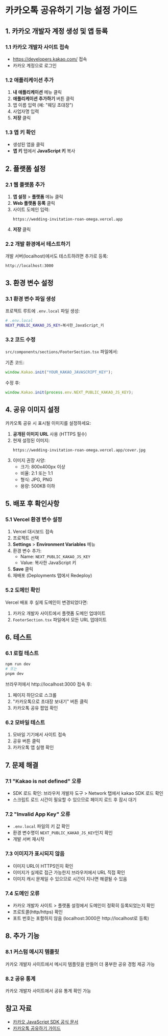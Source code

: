 # 카카오톡 공유하기 기능 설정 가이드

## 1. 카카오 개발자 계정 생성 및 앱 등록

### 1.1 카카오 개발자 사이트 접속

- https://developers.kakao.com/ 접속
- 카카오 계정으로 로그인

### 1.2 애플리케이션 추가

1. **내 애플리케이션** 메뉴 클릭
2. **애플리케이션 추가하기** 버튼 클릭
3. 앱 이름 입력 (예: "웨딩 초대장")
4. 사업자명 입력
5. **저장** 클릭

### 1.3 앱 키 확인

- 생성된 앱을 클릭
- **앱 키** 탭에서 **JavaScript 키** 복사

## 2. 플랫폼 설정

### 2.1 웹 플랫폼 추가

1. **앱 설정** > **플랫폼** 메뉴 클릭
2. **Web 플랫폼 등록** 클릭
3. 사이트 도메인 입력:
   ```
   https://wedding-invitation-roan-omega.vercel.app
   ```
4. **저장** 클릭

### 2.2 개발 환경에서 테스트하기

개발 서버(localhost)에서도 테스트하려면 추가로 등록:

```
http://localhost:3000
```

## 3. 환경 변수 설정

### 3.1 환경 변수 파일 생성

프로젝트 루트에 `.env.local` 파일 생성:

```bash
# .env.local
NEXT_PUBLIC_KAKAO_JS_KEY=복사한_JavaScript_키
```

### 3.2 코드 수정

`src/components/sections/FooterSection.tsx` 파일에서:

기존 코드:

```typescript
window.Kakao.init("YOUR_KAKAO_JAVASCRIPT_KEY");
```

수정 후:

```typescript
window.Kakao.init(process.env.NEXT_PUBLIC_KAKAO_JS_KEY);
```

## 4. 공유 이미지 설정

카카오톡 공유 시 표시될 이미지를 설정하세요:

1. **공개된 이미지 URL** 사용 (HTTPS 필수)
2. 현재 설정된 이미지:
   ```
   https://wedding-invitation-roan-omega.vercel.app/cover.jpg
   ```
3. 이미지 권장 사양:
   - 크기: 800x400px 이상
   - 비율: 2:1 또는 1:1
   - 형식: JPG, PNG
   - 용량: 500KB 이하

## 5. 배포 후 확인사항

### 5.1 Vercel 환경 변수 설정

1. Vercel 대시보드 접속
2. 프로젝트 선택
3. **Settings** > **Environment Variables** 메뉴
4. 환경 변수 추가:
   - Name: `NEXT_PUBLIC_KAKAO_JS_KEY`
   - Value: 복사한 JavaScript 키
5. **Save** 클릭
6. 재배포 (Deployments 탭에서 Redeploy)

### 5.2 도메인 확인

Vercel 배포 후 실제 도메인이 변경되었다면:

1. 카카오 개발자 사이트에서 플랫폼 도메인 업데이트
2. `FooterSection.tsx` 파일에서 모든 URL 업데이트

## 6. 테스트

### 6.1 로컬 테스트

```bash
npm run dev
# 또는
pnpm dev
```

브라우저에서 http://localhost:3000 접속 후:

1. 페이지 하단으로 스크롤
2. "카카오톡으로 초대장 보내기" 버튼 클릭
3. 카카오톡 공유 팝업 확인

### 6.2 모바일 테스트

1. 모바일 기기에서 사이트 접속
2. 공유 버튼 클릭
3. 카카오톡 앱 실행 확인

## 7. 문제 해결

### 7.1 "Kakao is not defined" 오류

- SDK 로드 확인: 브라우저 개발자 도구 > Network 탭에서 kakao SDK 로드 확인
- 스크립트 로드 시간이 필요할 수 있으므로 페이지 로드 후 잠시 대기

### 7.2 "Invalid App Key" 오류

- `.env.local` 파일의 키 값 확인
- 환경 변수명이 `NEXT_PUBLIC_KAKAO_JS_KEY`인지 확인
- 개발 서버 재시작

### 7.3 이미지가 표시되지 않음

- 이미지 URL이 HTTPS인지 확인
- 이미지가 실제로 접근 가능한지 브라우저에서 URL 직접 확인
- 이미지 캐시 문제일 수 있으므로 시간이 지나면 해결될 수 있음

### 7.4 도메인 오류

- 카카오 개발자 사이트 > 플랫폼 설정에서 도메인이 정확히 등록되었는지 확인
- 프로토콜(http/https) 확인
- 포트 번호는 포함하지 않음 (localhost:3000은 http://localhost로 등록)

## 8. 추가 기능

### 8.1 커스텀 메시지 템플릿

카카오 개발자 사이트에서 메시지 템플릿을 만들어 더 풍부한 공유 경험 제공 가능

### 8.2 공유 통계

카카오 개발자 사이트에서 공유 통계 확인 가능

## 참고 자료

- [카카오 JavaScript SDK 공식 문서](https://developers.kakao.com/docs/latest/ko/javascript/getting-started)
- [카카오톡 공유하기 가이드](https://developers.kakao.com/docs/latest/ko/message/js-link)
